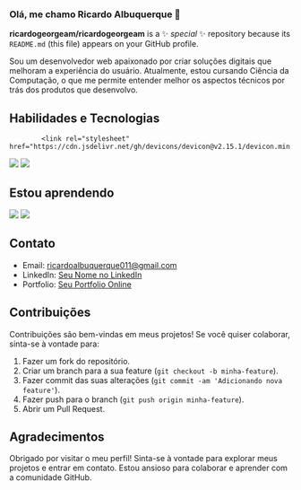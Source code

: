 ### Olá, me chamo Ricardo Albuquerque 👋

**ricardogeorgeam/ricardogeorgeam** is a ✨ _special_ ✨ repository because its `README.md` (this file) appears on your GitHub profile.

Sou um desenvolvedor web apaixonado por criar soluções digitais que melhoram a experiência do usuário. Atualmente, estou cursando Ciência da Computação, o que me permite entender melhor os aspectos técnicos por trás dos produtos que desenvolvo.

## Habilidades e Tecnologias


            
           
            <link rel="stylesheet" href="https://cdn.jsdelivr.net/gh/devicons/devicon@v2.15.1/devicon.min.css">
          
          
          
<img src="https://cdn.jsdelivr.net/gh/devicons/devicon/icons/css3/css3-original.svg" />
<img src="https://cdn.jsdelivr.net/gh/devicons/devicon/icons/figma/figma-original.svg" />

## Estou aprendendo                            

<img src="https://cdn.jsdelivr.net/gh/devicons/devicon/icons/javascript/javascript-original.svg" />
<img src="https://cdn.jsdelivr.net/gh/devicons/devicon/icons/bootstrap/bootstrap-original.svg" />

## Contato

- Email: [ricardoalbuquerque011@gmail.com](mailto:ricardoalbuquerque011@gmail.com)
- LinkedIn: [Seu Nome no LinkedIn](link-para-o-seu-linkedin)
- Portfolio: [Seu Portfolio Online](link-para-o-seu-portfolio)

## Contribuições

Contribuições são bem-vindas em meus projetos! Se você quiser colaborar, sinta-se à vontade para:

1. Fazer um fork do repositório.
2. Criar um branch para a sua feature (`git checkout -b minha-feature`).
3. Fazer commit das suas alterações (`git commit -am 'Adicionando nova feature'`).
4. Fazer push para o branch (`git push origin minha-feature`).
5. Abrir um Pull Request.

## Agradecimentos

Obrigado por visitar o meu perfil! Sinta-se à vontade para explorar meus projetos e entrar em contato. Estou ansioso para colaborar e aprender com a comunidade GitHub.

